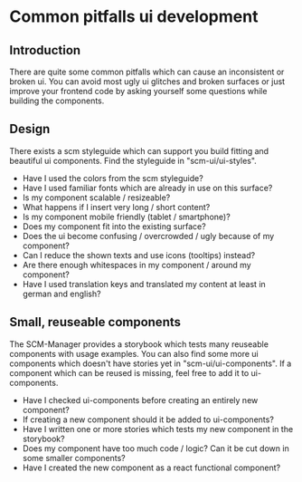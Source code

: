 # Common pitfalls ui development

## Introduction
There are quite some common pitfalls which can cause an inconsistent or broken ui. 
You can avoid most ugly ui glitches and broken surfaces or just improve your frontend code 
by asking yourself some questions while building the components.

## Design
There exists a scm styleguide which can support you build fitting and beautiful ui components.
Find the styleguide in "scm-ui/ui-styles".

- Have I used the colors from the scm styleguide? 
- Have I used familiar fonts which are already in use on this surface?
- Is my component scalable / resizeable?
- What happens if I insert very long / short content?
- Is my component mobile friendly (tablet / smartphone)?
- Does my component fit into the existing surface?
- Does the ui become confusing / overcrowded / ugly because of my component?
- Can I reduce the shown texts and use icons (tooltips) instead?
- Are there enough whitespaces in my component / around my component?
- Have I used translation keys and translated my content at least in german and english?

## Small, reuseable components
The SCM-Manager provides a storybook which tests many reuseable components with usage examples. 
You can also find some more ui components which doesn't have stories yet in "scm-ui/ui-components".
If a component which can be reused is missing, feel free to add it to ui-components.

- Have I checked ui-components before creating an entirely new component?
- If creating a new component should it be added to ui-components?
- Have I written one or more stories which tests my new component in the storybook?
- Does my component have too much code / logic? Can it be cut down in some smaller components?
- Have I created the new component as a react functional component?
